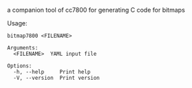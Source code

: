 a companion tool of cc7800 for generating C code for bitmaps

Usage: 
```
bitmap7800 <FILENAME>

Arguments:
  <FILENAME>  YAML input file

Options:
  -h, --help     Print help
  -V, --version  Print version
```

